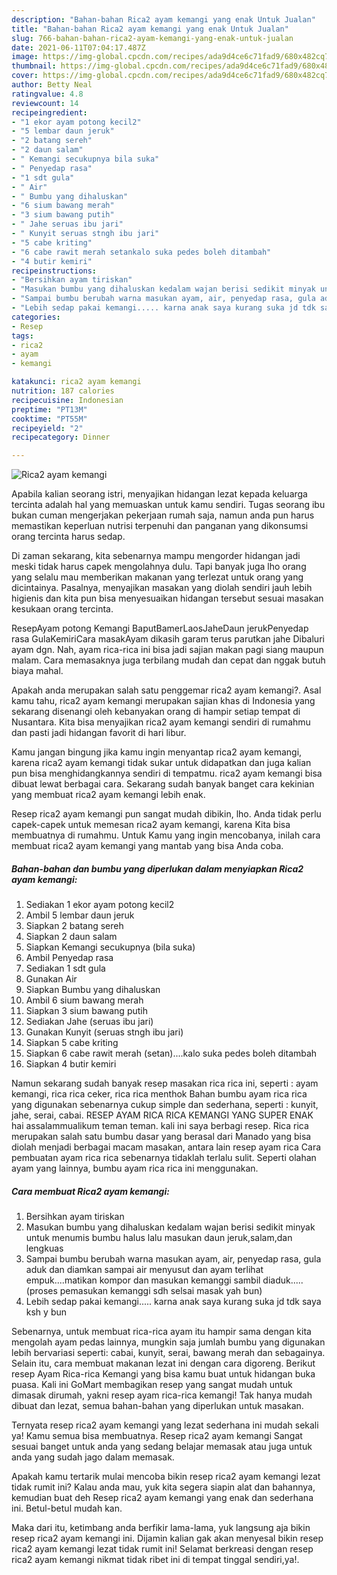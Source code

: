 ```yaml
---
description: "Bahan-bahan Rica2 ayam kemangi yang enak Untuk Jualan"
title: "Bahan-bahan Rica2 ayam kemangi yang enak Untuk Jualan"
slug: 766-bahan-bahan-rica2-ayam-kemangi-yang-enak-untuk-jualan
date: 2021-06-11T07:04:17.487Z
image: https://img-global.cpcdn.com/recipes/ada9d4ce6c71fad9/680x482cq70/rica2-ayam-kemangi-foto-resep-utama.jpg
thumbnail: https://img-global.cpcdn.com/recipes/ada9d4ce6c71fad9/680x482cq70/rica2-ayam-kemangi-foto-resep-utama.jpg
cover: https://img-global.cpcdn.com/recipes/ada9d4ce6c71fad9/680x482cq70/rica2-ayam-kemangi-foto-resep-utama.jpg
author: Betty Neal
ratingvalue: 4.8
reviewcount: 14
recipeingredient:
- "1 ekor ayam potong kecil2"
- "5 lembar daun jeruk"
- "2 batang sereh"
- "2 daun salam"
- " Kemangi secukupnya bila suka"
- " Penyedap rasa"
- "1 sdt gula"
- " Air"
- " Bumbu yang dihaluskan"
- "6 sium bawang merah"
- "3 sium bawang putih"
- " Jahe seruas ibu jari"
- " Kunyit seruas stngh ibu jari"
- "5 cabe kriting"
- "6 cabe rawit merah setankalo suka pedes boleh ditambah"
- "4 butir kemiri"
recipeinstructions:
- "Bersihkan ayam tiriskan"
- "Masukan bumbu yang dihaluskan kedalam wajan berisi sedikit minyak untuk menumis bumbu halus lalu masukan daun jeruk,salam,dan lengkuas"
- "Sampai bumbu berubah warna masukan ayam, air, penyedap rasa, gula aduk dan diamkan sampai air menyusut dan ayam terlihat empuk....matikan kompor dan masukan kemanggi sambil diaduk.....(proses pemasukan kemanggi sdh selsai masak yah bun)"
- "Lebih sedap pakai kemangi..... karna anak saya kurang suka jd tdk saya ksh y bun"
categories:
- Resep
tags:
- rica2
- ayam
- kemangi

katakunci: rica2 ayam kemangi 
nutrition: 187 calories
recipecuisine: Indonesian
preptime: "PT13M"
cooktime: "PT55M"
recipeyield: "2"
recipecategory: Dinner

---
```



![Rica2 ayam kemangi](https://img-global.cpcdn.com/recipes/ada9d4ce6c71fad9/680x482cq70/rica2-ayam-kemangi-foto-resep-utama.jpg)

Apabila kalian seorang istri, menyajikan hidangan lezat kepada keluarga tercinta adalah hal yang memuaskan untuk kamu sendiri. Tugas seorang ibu bukan cuman mengerjakan pekerjaan rumah saja, namun anda pun harus memastikan keperluan nutrisi terpenuhi dan panganan yang dikonsumsi orang tercinta harus sedap.

Di zaman  sekarang, kita sebenarnya mampu mengorder hidangan jadi meski tidak harus capek mengolahnya dulu. Tapi banyak juga lho orang yang selalu mau memberikan makanan yang terlezat untuk orang yang dicintainya. Pasalnya, menyajikan masakan yang diolah sendiri jauh lebih higienis dan kita pun bisa menyesuaikan hidangan tersebut sesuai masakan kesukaan orang tercinta. 

ResepAyam potong Kemangi BaputBamerLaosJaheDaun jerukPenyedap rasa GulaKemiriCara masakAyam dikasih garam terus parutkan jahe Dibaluri ayam dgn. Nah, ayam rica-rica ini bisa jadi sajian makan pagi siang maupun malam. Cara memasaknya juga terbilang mudah dan cepat dan nggak butuh biaya mahal.

Apakah anda merupakan salah satu penggemar rica2 ayam kemangi?. Asal kamu tahu, rica2 ayam kemangi merupakan sajian khas di Indonesia yang sekarang disenangi oleh kebanyakan orang di hampir setiap tempat di Nusantara. Kita bisa menyajikan rica2 ayam kemangi sendiri di rumahmu dan pasti jadi hidangan favorit di hari libur.

Kamu jangan bingung jika kamu ingin menyantap rica2 ayam kemangi, karena rica2 ayam kemangi tidak sukar untuk didapatkan dan juga kalian pun bisa menghidangkannya sendiri di tempatmu. rica2 ayam kemangi bisa dibuat lewat berbagai cara. Sekarang sudah banyak banget cara kekinian yang membuat rica2 ayam kemangi lebih enak.

Resep rica2 ayam kemangi pun sangat mudah dibikin, lho. Anda tidak perlu capek-capek untuk memesan rica2 ayam kemangi, karena Kita bisa membuatnya di rumahmu. Untuk Kamu yang ingin mencobanya, inilah cara membuat rica2 ayam kemangi yang mantab yang bisa Anda coba.

<!--inarticleads1-->

##### Bahan-bahan dan bumbu yang diperlukan dalam menyiapkan Rica2 ayam kemangi:

1. Sediakan 1 ekor ayam potong kecil2
1. Ambil 5 lembar daun jeruk
1. Siapkan 2 batang sereh
1. Siapkan 2 daun salam
1. Siapkan  Kemangi secukupnya (bila suka)
1. Ambil  Penyedap rasa
1. Sediakan 1 sdt gula
1. Gunakan  Air
1. Siapkan  Bumbu yang dihaluskan
1. Ambil 6 sium bawang merah
1. Siapkan 3 sium bawang putih
1. Sediakan  Jahe (seruas ibu jari)
1. Gunakan  Kunyit (seruas stngh ibu jari)
1. Siapkan 5 cabe kriting
1. Siapkan 6 cabe rawit merah (setan)....kalo suka pedes boleh ditambah
1. Siapkan 4 butir kemiri


Namun sekarang sudah banyak resep masakan rica rica ini, seperti : ayam kemangi, rica rica ceker, rica rica menthok Bahan bumbu ayam rica rica yang digunakan sebenarnya cukup simple dan sederhana, seperti : kunyit, jahe, serai, cabai. RESEP AYAM RICA RICA KEMANGI YANG SUPER ENAK hai assalammualikum teman teman. kali ini saya berbagi resep. Rica rica merupakan salah satu bumbu dasar yang berasal dari Manado yang bisa diolah menjadi berbagai macam masakan, antara lain resep ayam rica Cara pembuatan ayam rica rica sebenarnya tidaklah terlalu sulit. Seperti olahan ayam yang lainnya, bumbu ayam rica rica ini menggunakan. 

<!--inarticleads2-->

##### Cara membuat Rica2 ayam kemangi:

1. Bersihkan ayam tiriskan
1. Masukan bumbu yang dihaluskan kedalam wajan berisi sedikit minyak untuk menumis bumbu halus lalu masukan daun jeruk,salam,dan lengkuas
1. Sampai bumbu berubah warna masukan ayam, air, penyedap rasa, gula aduk dan diamkan sampai air menyusut dan ayam terlihat empuk....matikan kompor dan masukan kemanggi sambil diaduk.....(proses pemasukan kemanggi sdh selsai masak yah bun)
1. Lebih sedap pakai kemangi..... karna anak saya kurang suka jd tdk saya ksh y bun


Sebenarnya, untuk membuat rica-rica ayam itu hampir sama dengan kita mengolah ayam pedas lainnya, mungkin saja jumlah bumbu yang digunakan lebih bervariasi seperti: cabai, kunyit, serai, bawang merah dan sebagainya. Selain itu, cara membuat makanan lezat ini dengan cara digoreng. Berikut resep Ayam Rica-rica Kemangi yang bisa kamu buat untuk hidangan buka puasa. Kali ini GoMart membagikan resep yang sangat mudah untuk dimasak dirumah, yakni resep ayam rica-rica kemangi! Tak hanya mudah dibuat dan lezat, semua bahan-bahan yang diperlukan untuk masakan. 

Ternyata resep rica2 ayam kemangi yang lezat sederhana ini mudah sekali ya! Kamu semua bisa membuatnya. Resep rica2 ayam kemangi Sangat sesuai banget untuk anda yang sedang belajar memasak atau juga untuk anda yang sudah jago dalam memasak.

Apakah kamu tertarik mulai mencoba bikin resep rica2 ayam kemangi lezat tidak rumit ini? Kalau anda mau, yuk kita segera siapin alat dan bahannya, kemudian buat deh Resep rica2 ayam kemangi yang enak dan sederhana ini. Betul-betul mudah kan. 

Maka dari itu, ketimbang anda berfikir lama-lama, yuk langsung aja bikin resep rica2 ayam kemangi ini. Dijamin kalian gak akan menyesal bikin resep rica2 ayam kemangi lezat tidak rumit ini! Selamat berkreasi dengan resep rica2 ayam kemangi nikmat tidak ribet ini di tempat tinggal sendiri,ya!.

